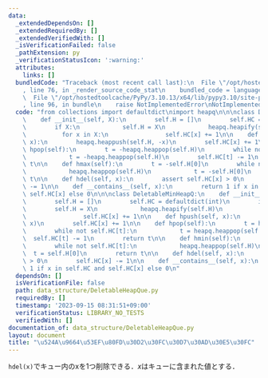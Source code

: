 ```yaml
---
data:
  _extendedDependsOn: []
  _extendedRequiredBy: []
  _extendedVerifiedWith: []
  _isVerificationFailed: false
  _pathExtension: py
  _verificationStatusIcon: ':warning:'
  attributes:
    links: []
  bundledCode: "Traceback (most recent call last):\n  File \"/opt/hostedtoolcache/PyPy/3.10.13/x64/lib/pypy3.10/site-packages/onlinejudge_verify/documentation/build.py\"\
    , line 76, in _render_source_code_stat\n    bundled_code = language.bundle(\n\
    \  File \"/opt/hostedtoolcache/PyPy/3.10.13/x64/lib/pypy3.10/site-packages/onlinejudge_verify/languages/python.py\"\
    , line 96, in bundle\n    raise NotImplementedError\nNotImplementedError\n"
  code: "from collections import defaultdict\nimport heapq\n\n\nclass DeletableMaxHeapQ:\n\
    \    def __init__(self, X):\n        self.H = []\n        self.HC = defaultdict(int)\n\
    \        if X:\n            self.H = X\n            heapq.heapify(self.H)\n  \
    \          for x in X:\n                self.HC[x] += 1\n\n    def hpush(self,\
    \ x):\n        heapq.heappush(self.H, -x)\n        self.HC[x] += 1\n\n    def\
    \ hpop(self):\n        t = -heapq.heappop(self.H)\n        while not self.HC[t]:\n\
    \            t = -heapq.heappop(self.H)\n        self.HC[t] -= 1\n        return\
    \ t\n\n    def hmax(self):\n        t = -self.H[0]\n        while not self.HC[t]:\n\
    \            heapq.heappop(self.H)\n            t = -self.H[0]\n        return\
    \ t\n\n    def hdel(self, x):\n        assert self.HC[x] > 0\n        self.HC[x]\
    \ -= 1\n\n    def __contains__(self, x):\n        return 1 if x in self.HC and\
    \ self.HC[x] else 0\n\n\nclass DeletableMinHeapQ:\n    def __init__(self, X):\n\
    \        self.H = []\n        self.HC = defaultdict(int)\n        if X:\n    \
    \        self.H = X\n            heapq.heapify(self.H)\n            for x in X:\n\
    \                self.HC[x] += 1\n\n    def hpush(self, x):\n        heapq.heappush(self.H,\
    \ x)\n        self.HC[x] += 1\n\n    def hpop(self):\n        t = heapq.heappop(self.H)\n\
    \        while not self.HC[t]:\n            t = heapq.heappop(self.H)\n      \
    \  self.HC[t] -= 1\n        return t\n\n    def hmin(self):\n        t = self.H[0]\n\
    \        while not self.HC[t]:\n            heapq.heappop(self.H)\n          \
    \  t = self.H[0]\n        return t\n\n    def hdel(self, x):\n        assert self.HC[x]\
    \ > 0\n        self.HC[x] -= 1\n\n    def __contains__(self, x):\n        return\
    \ 1 if x in self.HC and self.HC[x] else 0\n"
  dependsOn: []
  isVerificationFile: false
  path: data_structure/DeletableHeapQue.py
  requiredBy: []
  timestamp: '2023-09-15 08:31:51+09:00'
  verificationStatus: LIBRARY_NO_TESTS
  verifiedWith: []
documentation_of: data_structure/DeletableHeapQue.py
layout: document
title: "\u524A\u9664\u53EF\u80FD\u30D2\u30FC\u30D7\u30AD\u30E5\u30FC"
---
```


`hdel(x)`でキュー内のxを1つ削除できる．$x$はキューに含まれた値とする．
